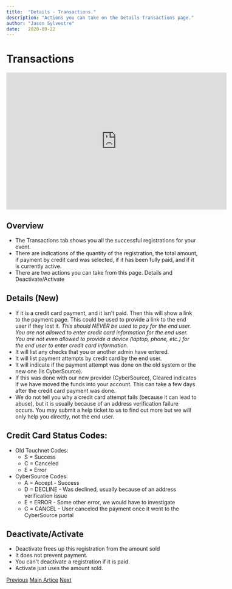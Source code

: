```yaml
---
title:  "Details - Transactions."
description: "Actions you can take on the Details Transactions page."
author: "Jason Sylvestre"
date:   2020-09-22
---
```


# Transactions

<iframe id="kaltura_player" src="https://cdnapisec.kaltura.com/p/1770401/sp/177040100/embedIframeJs/uiconf_id/29032722/partner_id/1770401?iframeembed=true&playerId=kaltura_player&entry_id=1_mu4wipxb&flashvars[mediaProtocol]=rtmp&amp;flashvars[streamerType]=rtmp&amp;flashvars[streamerUrl]=rtmp://www.kaltura.com:1935&amp;flashvars[rtmpFlavors]=1&amp;flashvars[localizationCode]=en&amp;flashvars[leadWithHTML5]=true&amp;flashvars[sideBarContainer.plugin]=true&amp;flashvars[sideBarContainer.position]=left&amp;flashvars[sideBarContainer.clickToClose]=true&amp;flashvars[chapters.plugin]=true&amp;flashvars[chapters.layout]=vertical&amp;flashvars[chapters.thumbnailRotator]=false&amp;flashvars[streamSelector.plugin]=true&amp;flashvars[EmbedPlayer.SpinnerTarget]=videoHolder&amp;flashvars[dualScreen.plugin]=true&amp;flashvars[Kaltura.addCrossoriginToIframe]=true&amp;&wid=1_r3hp3s3r" width="580" height="360" allowfullscreen webkitallowfullscreen mozAllowFullScreen allow="autoplay *; fullscreen *; encrypted-media *" sandbox="allow-forms allow-same-origin allow-scripts allow-top-navigation allow-pointer-lock allow-popups allow-modals allow-orientation-lock allow-popups-to-escape-sandbox allow-presentation allow-top-navigation-by-user-activation" frameborder="0" title="Kaltura Player"></iframe>


## Overview

* The Transactions tab shows you all the successful registrations for your event.
* There are indications of the quantity of the registration, the total amount, if payment by credit card was selected, if it has been fully paid, and if it is currently active.
* There are two actions you can take from this page. Details and Deactivate/Activate

## Details (New)

* If it is a credit card payment, and it isn't paid. Then this will show a link to the payment page. This could be used to provide a link to the end user if they lost it. *This should NEVER be used to pay for the end user. You are not allowed to enter credit card information for the end user. You are not even allowed to provide a device (laptop, phone, etc.) for the end user to enter credit card information.*
* It will list any checks that you or another admin have entered.
* It will list payment attempts by credit card by the end user.
* It will indicate if the payment attempt was done on the old system or the new one (Is CyberSource).
* If this was done with our new provider (CyberSource), Cleared indicates if we have moved the funds into your account. This can take a few days after the credit card payment was done.
* We do not tell you why a credit card attempt fails (because it can lead to abuse), but it is usually because of an address verification failure occurs. You may submit a help ticket to us to find out more but we will only help you directly, not the end user.

## Credit Card Status Codes:
* Old Touchnet Codes:
  * S = Success
  * C = Canceled
  * E = Error
* CyberSource Codes:
  * A = Accept - Success
  * D = DECLINE - Was declined, usually because of an address verification issue
  * E = ERROR - Some other error, we would have to investigate
  * C = CANCEL - User canceled the payment once it went to the CyberSource portal

## Deactivate/Activate

* Deactivate frees up this registration from the amount sold 
* It does not prevent payment.
* You can't deactivate a registration if it is paid.
* Activate just uses the amount sold.


<p><a href="/documentation/registration/coupons" class="registration-tag"><i class="fas fa-arrow-left"></i> Previous</a> <a href="/documentation/registration/getting-started" class="registration-tag">Main Artice</a> <a href="/documentation/registration/details-checks" class="registration-tag">Next <i class="fas fa-arrow-right"></i></a></p>